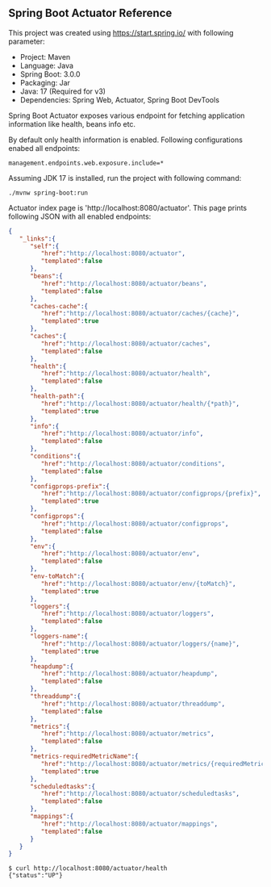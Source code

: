 ## Spring Boot Actuator Reference

This project was created using https://start.spring.io/ with following parameter:

* Project: Maven
* Language: Java
* Spring Boot: 3.0.0
* Packaging: Jar
* Java: 17 (Required for v3)
* Dependencies: Spring Web, Actuator, Spring Boot DevTools

Spring Boot Actuator exposes various endpoint for fetching application information like health, 
beans info etc.

By default only health information is enabled. Following configurations enabed all endpoints:

```
management.endpoints.web.exposure.include=*
```

Assuming JDK 17 is installed, run the project with following command:

```shell
./mvnw spring-boot:run
```

Actuator index page is 'http://localhost:8080/actuator'. This page prints following JSON with
all enabled endpoints:

```json
{
   "_links":{
      "self":{
         "href":"http://localhost:8080/actuator",
         "templated":false
      },
      "beans":{
         "href":"http://localhost:8080/actuator/beans",
         "templated":false
      },
      "caches-cache":{
         "href":"http://localhost:8080/actuator/caches/{cache}",
         "templated":true
      },
      "caches":{
         "href":"http://localhost:8080/actuator/caches",
         "templated":false
      },
      "health":{
         "href":"http://localhost:8080/actuator/health",
         "templated":false
      },
      "health-path":{
         "href":"http://localhost:8080/actuator/health/{*path}",
         "templated":true
      },
      "info":{
         "href":"http://localhost:8080/actuator/info",
         "templated":false
      },
      "conditions":{
         "href":"http://localhost:8080/actuator/conditions",
         "templated":false
      },
      "configprops-prefix":{
         "href":"http://localhost:8080/actuator/configprops/{prefix}",
         "templated":true
      },
      "configprops":{
         "href":"http://localhost:8080/actuator/configprops",
         "templated":false
      },
      "env":{
         "href":"http://localhost:8080/actuator/env",
         "templated":false
      },
      "env-toMatch":{
         "href":"http://localhost:8080/actuator/env/{toMatch}",
         "templated":true
      },
      "loggers":{
         "href":"http://localhost:8080/actuator/loggers",
         "templated":false
      },
      "loggers-name":{
         "href":"http://localhost:8080/actuator/loggers/{name}",
         "templated":true
      },
      "heapdump":{
         "href":"http://localhost:8080/actuator/heapdump",
         "templated":false
      },
      "threaddump":{
         "href":"http://localhost:8080/actuator/threaddump",
         "templated":false
      },
      "metrics":{
         "href":"http://localhost:8080/actuator/metrics",
         "templated":false
      },
      "metrics-requiredMetricName":{
         "href":"http://localhost:8080/actuator/metrics/{requiredMetricName}",
         "templated":true
      },
      "scheduledtasks":{
         "href":"http://localhost:8080/actuator/scheduledtasks",
         "templated":false
      },
      "mappings":{
         "href":"http://localhost:8080/actuator/mappings",
         "templated":false
      }
   }
}
```

```shell
$ curl http://localhost:8080/actuator/health
{"status":"UP"}
```
